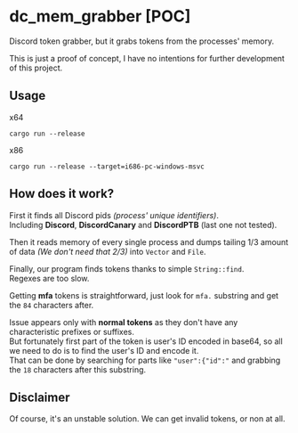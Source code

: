 # dc_mem_grabber [POC]
Discord token grabber, but it grabs tokens from the processes' memory.

This is just a proof of concept, I have no intentions for further development of this project.

## Usage
x64
```commandline
cargo run --release
```

x86
```commandline
cargo run --release --target=i686-pc-windows-msvc
```

## How does it work?
First it finds all Discord pids *(process' unique identifiers)*. <br>
Including **Discord**, **DiscordCanary** and **DiscordPTB** (last one not tested).

Then it reads memory of every single process and dumps tailing 1/3 amount of data *(We don't need that 2/3)* into `Vector` and `File`.

Finally, our program finds tokens thanks to simple `String::find`. <br>
Regexes are too slow.

Getting **mfa** tokens is straightforward, just look for `mfa.` substring and get the `84` characters after.

Issue appears only with **normal tokens** as they don't have any characteristic prefixes or suffixes. <br>
But fortunately first part of the token is user's ID encoded in base64, so all we need to do is to find the user's ID and encode it. <br>
That can be done by searching for parts like `"user":{"id":"` and grabbing the `18` characters after this substring.

## Disclaimer
Of course, it's an unstable solution. We can get invalid tokens, or non at all. <br>
